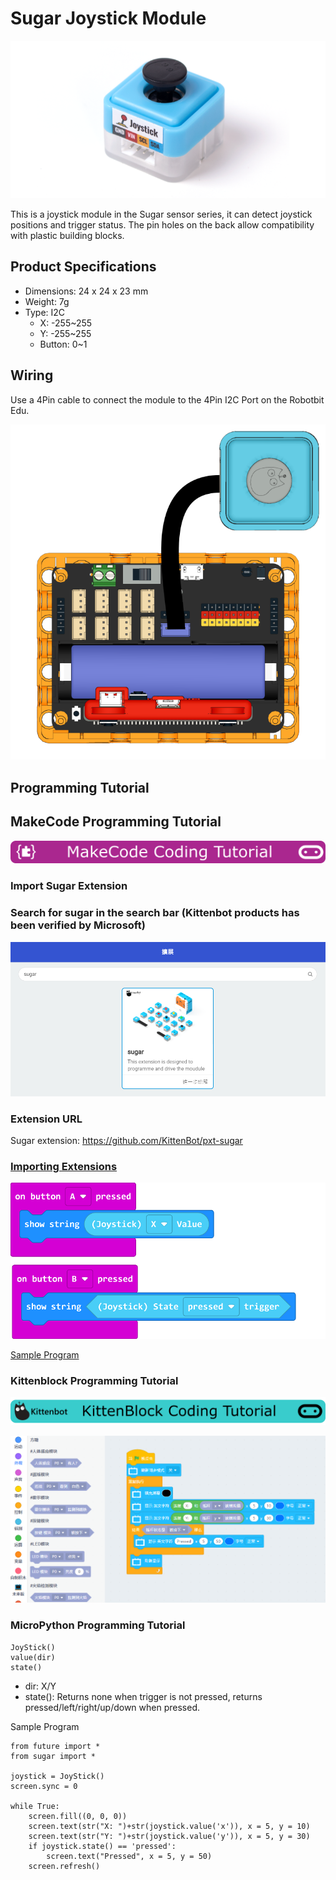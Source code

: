 # Sugar Joystick Module

![](./images/joy1.png)

This is a joystick module in the Sugar sensor series, it can detect joystick positions and trigger status. The pin holes on the back allow compatibility with plastic building blocks.

##  Product Specifications

- Dimensions: 24 x 24 x 23 mm
- Weight: 7g
- Type: I2C
  - X: -255~255
  - Y: -255~255
  - Button: 0~1

## Wiring

Use a 4Pin cable to connect the module to the 4Pin I2C Port on the Robotbit Edu.

![](./images/joy_wire.png)

## Programming Tutorial

## MakeCode Programming Tutorial

![](../PWmodules/images/mcbanner.png)

### Import Sugar Extension

### Search for sugar in the search bar (Kittenbot products has been verified by Microsoft)

![](./images/sugar_search.png)

### Extension URL

Sugar extension: https://github.com/KittenBot/pxt-sugar

### [Importing Extensions](../../Makecode/powerBrickMC)

![](./images/joy_mc_code.png)

[Sample Program](https://makecode.microbit.org/_hzo7aFVv58jL)

### Kittenblock Programming Tutorial

![](../PWmodules/images/kbbanner.png)

![](./images/joy3.png)

### MicroPython Programming Tutorial

    JoyStick()
    value(dir)
    state()

- dir: X/Y
- state(): Returns none when trigger is not pressed, returns pressed/left/right/up/down when pressed.

Sample Program

    from future import *
    from sugar import *
    
    joystick = JoyStick()
    screen.sync = 0
    
    while True:
        screen.fill((0, 0, 0))
        screen.text(str("X: ")+str(joystick.value('x')), x = 5, y = 10)
        screen.text(str("Y: ")+str(joystick.value('y')), x = 5, y = 30)
        if joystick.state() == 'pressed':
            screen.text("Pressed", x = 5, y = 50)
        screen.refresh()